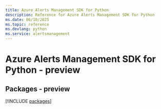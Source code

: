 ```yaml
---
title: Azure Alerts Management SDK for Python
description: Reference for Azure Alerts Management SDK for Python
ms.date: 06/10/2025
ms.topic: reference
ms.devlang: python
ms.service: alertsmanagement
---
```

# Azure Alerts Management SDK for Python - preview
## Packages - preview
[!INCLUDE [packages](alerts-management-index.md)]